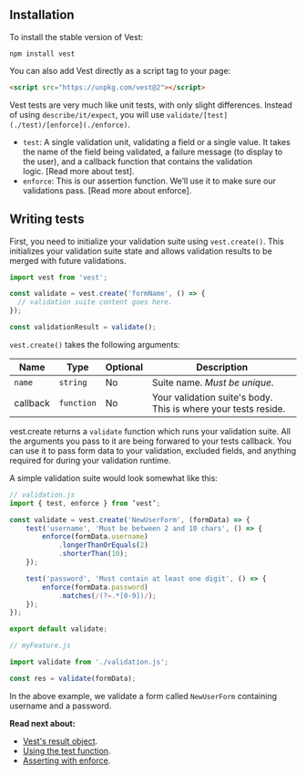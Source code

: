 ## Installation

To install the stable version of Vest:

```
npm install vest
```

You can also add Vest directly as a script tag to your page:

```html
<script src="https://unpkg.com/vest@2"></script>
```

Vest tests are very much like unit tests, with only slight differences. Instead of using `describe/it/expect`, you will use `validate/[test](./test)/[enforce](./enforce)`.

- `test`: A single validation unit, validating a field or a single value. It takes the name of the field being validated, a failure message (to display to the user), and a callback function that contains the validation logic. [Read more about test].
- `enforce`: This is our assertion function. We’ll use it to make sure our validations pass. [Read more about enforce].

## Writing tests

First, you need to initialize your validation suite using `vest.create()`. This initializes your validation suite state and allows validation results to be merged with future validations.

```js
import vest from 'vest';

const validate = vest.create('formName', () => {
  // validation suite content goes here.
});

const validationResult = validate();
```

`vest.create()` takes the following arguments:

| Name     | Type       | Optional | Description                                                    |
| -------- | ---------- | -------- | -------------------------------------------------------------- |
| `name`   | `string`   | No       | Suite name. _Must be unique_.                                  |
| callback | `function` | No       | Your validation suite's body. This is where your tests reside. |

vest.create returns a `validate` function which runs your validation suite. All the arguments you pass to it are being forwared to your tests callback. You can use it to pass form data to your validation, excluded fields, and anything required for during your validation runtime.

A simple validation suite would look somewhat like this:

```js
// validation.js
import { test, enforce } from ‘vest’;

const validate = vest.create('NewUserForm', (formData) => {
    test('username', 'Must be between 2 and 10 chars', () => {
        enforce(formData.username)
            .longerThanOrEquals(2)
            .shorterThan(10);
    });

    test('password', 'Must contain at least one digit', () => {
        enforce(formData.password)
            .matches(/(?=.*[0-9])/);
    });
});

export default validate;
```

```js
// myFeature.js

import validate from './validation.js';

const res = validate(formData);
```

In the above example, we validate a form called `NewUserForm` containing username and a password.

**Read next about:**

- [Vest's result object](./result).
- [Using the test function](./test).
- [Asserting with enforce](./enforce).
